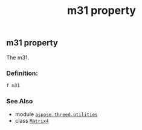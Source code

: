 ﻿---
title: m31 property
second_title: Aspose.3D for Python via .NET API References
description: 
type: docs
weight: 290
url: /python-net/aspose.threed.utilities/matrix4/m31/
is_root: false
---

## m31 property


The m31.
### Definition:
```python
f m31 
```

### See Also
* module [`aspose.threed.utilities`](../../)
* class [`Matrix4`](/3d/python-net/aspose.threed.utilities/matrix4)
